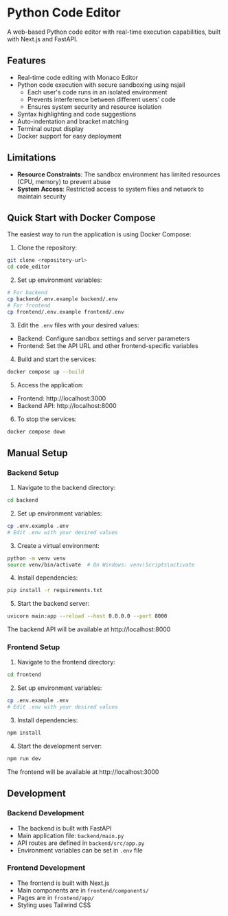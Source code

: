 # Python Code Editor

A web-based Python code editor with real-time execution capabilities, built with Next.js and FastAPI.

## Features

- Real-time code editing with Monaco Editor
- Python code execution with secure sandboxing using nsjail
  - Each user's code runs in an isolated environment
  - Prevents interference between different users' code
  - Ensures system security and resource isolation
- Syntax highlighting and code suggestions
- Auto-indentation and bracket matching
- Terminal output display
- Docker support for easy deployment

## Limitations

- **Resource Constraints**: The sandbox environment has limited resources (CPU, memory) to prevent abuse
- **System Access**: Restricted access to system files and network to maintain security

## Quick Start with Docker Compose

The easiest way to run the application is using Docker Compose:

1. Clone the repository:
```bash
git clone <repository-url>
cd code_editor
```

2. Set up environment variables:
```bash
# For backend
cp backend/.env.example backend/.env
# For frontend
cp frontend/.env.example frontend/.env
```

3. Edit the `.env` files with your desired values:
- Backend: Configure sandbox settings and server parameters
- Frontend: Set the API URL and other frontend-specific variables

4. Build and start the services:
```bash
docker compose up --build
```

5. Access the application:
- Frontend: http://localhost:3000
- Backend API: http://localhost:8000

6. To stop the services:
```bash
docker compose down
```

## Manual Setup

### Backend Setup

1. Navigate to the backend directory:
```bash
cd backend
```

2. Set up environment variables:
```bash
cp .env.example .env
# Edit .env with your desired values
```

3. Create a virtual environment:
```bash
python -m venv venv
source venv/bin/activate  # On Windows: venv\Scripts\activate
```

4. Install dependencies:
```bash
pip install -r requirements.txt
```

5. Start the backend server:
```bash
uvicorn main:app --reload --host 0.0.0.0 --port 8000
```

The backend API will be available at http://localhost:8000

### Frontend Setup

1. Navigate to the frontend directory:
```bash
cd frontend
```

2. Set up environment variables:
```bash
cp .env.example .env
# Edit .env with your desired values
```

3. Install dependencies:
```bash
npm install
```

4. Start the development server:
```bash
npm run dev
```

The frontend will be available at http://localhost:3000

## Development

### Backend Development

- The backend is built with FastAPI
- Main application file: `backend/main.py`
- API routes are defined in `backend/src/app.py`
- Environment variables can be set in `.env` file

### Frontend Development

- The frontend is built with Next.js
- Main components are in `frontend/components/`
- Pages are in `frontend/app/`
- Styling uses Tailwind CSS

